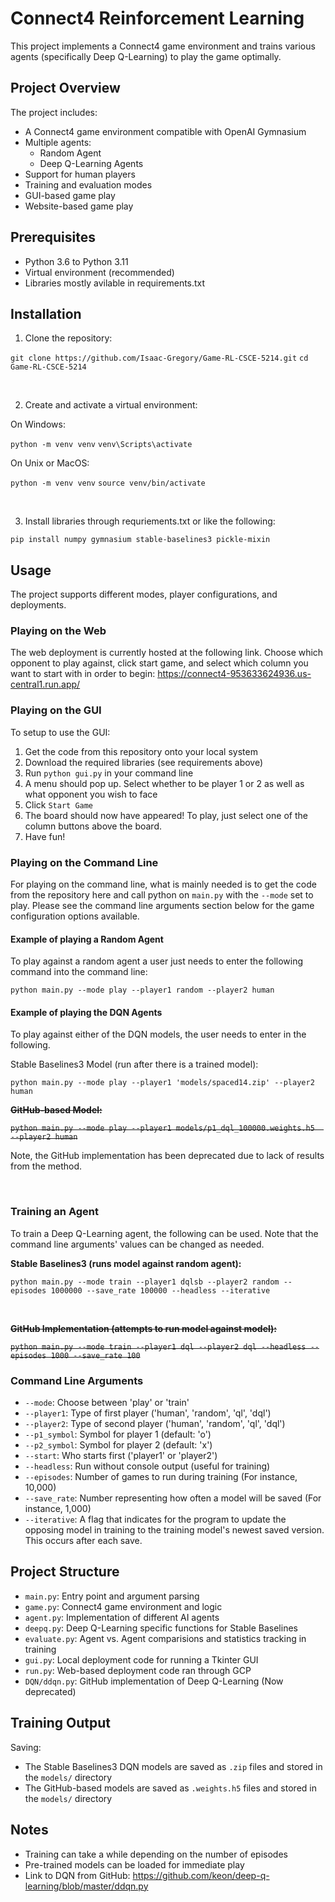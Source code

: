 # Connect4 Reinforcement Learning

This project implements a Connect4 game environment and trains various agents (specifically Deep Q-Learning) to play the game optimally.

## Project Overview

The project includes:
- A Connect4 game environment compatible with OpenAI Gymnasium
- Multiple agents:
  - Random Agent
  - Deep Q-Learning Agents
- Support for human players
- Training and evaluation modes
- GUI-based game play
- Website-based game play

## Prerequisites

- Python 3.6 to Python 3.11
- Virtual environment (recommended)
- Libraries mostly avilable in requirements.txt

## Installation

1. Clone the repository:

`git clone https://github.com/Isaac-Gregory/Game-RL-CSCE-5214.git`
`cd Game-RL-CSCE-5214`

<br /> 

2. Create and activate a virtual environment:

On Windows:

`python -m venv venv`
`venv\Scripts\activate`


On Unix or MacOS:

`python -m venv venv`
`source venv/bin/activate`

<br /> 

3. Install libraries through requriements.txt or like the following:

`pip install numpy gymnasium stable-baselines3 pickle-mixin`


## Usage

The project supports different modes, player configurations, and deployments.

### Playing on the Web

The web deployment is currently hosted at the following link. Choose which opponent to play against, click start game, and select which column you want to start with in order to begin: https://connect4-953633624936.us-central1.run.app/

### Playing on the GUI

To setup to use the GUI:
1. Get the code from this repository onto your local system
2. Download the required libraries (see requirements above)
3. Run `python gui.py` in your command line
4. A menu should pop up. Select whether to be player 1 or 2 as well as what opponent you wish to face
5. Click `Start Game`
6. The board should now have appeared! To play, just select one of the column buttons above the board.
7. Have fun!

### Playing on the Command Line

For playing on the command line, what is mainly needed is to get the code from the repository here and call python on `main.py` with the `--mode` set to play. Please see the command line arguments section below for the game configuration options available.

#### Example of playing a Random Agent
To play against a random agent a user just needs to enter the following command into the command line:

`python main.py --mode play --player1 random --player2 human`

#### Example of playing the DQN Agents
To play against either of the DQN models, the user needs to enter in the following.

Stable Baselines3 Model (run after there is a trained model):

`python main.py --mode play --player1 'models/spaced14.zip' --player2 human`

**~~GitHub-based Model:~~**

~~`python main.py --mode play --player1 models/p1_dql_100000.weights.h5  --player2 human`~~

Note, the GitHub implementation has been deprecated due to lack of results from the method.

<br /> 

### Training an Agent

To train a Deep Q-Learning agent, the following can be used. Note that the command line arguments' values can be changed as needed.

**Stable Baselines3 (runs model against random agent):**

`python main.py --mode train --player1 dqlsb --player2 random --episodes 1000000 --save_rate 100000 --headless --iterative`

<br /> 

**~~GitHub Implementation (attempts to run model against model):~~**

~~`python main.py --mode train --player1 dql --player2 dql --headless --episodes 1000 --save_rate 100`~~

### Command Line Arguments

- `--mode`: Choose between 'play' or 'train'
- `--player1`: Type of first player ('human', 'random', 'ql', 'dql')
- `--player2`: Type of second player ('human', 'random', 'ql', 'dql')
- `--p1_symbol`: Symbol for player 1 (default: 'o')
- `--p2_symbol`: Symbol for player 2 (default: 'x')
- `--start`: Who starts first ('player1' or 'player2')
- `--headless`: Run without console output (useful for training)
- `--episodes`: Number of games to run during training (For instance, 10,000)
- `--save_rate`: Number representing how often a model will be saved (For instance, 1,000)
- `--iterative`: A flag that indicates for the program to update the opposing model in training to the training model's newest saved version. This occurs after each save.

## Project Structure

- `main.py`: Entry point and argument parsing
- `game.py`: Connect4 game environment and logic
- `agent.py`: Implementation of different AI agents
- `deepq.py`: Deep Q-Learning specific functions for Stable Baselines
- `evaluate.py`: Agent vs. Agent comparisions and statistics tracking in training
- `gui.py`: Local deployment code for running a Tkinter GUI
- `run.py`: Web-based deployment code ran through GCP
- `DQN/ddqn.py`: GitHub implementation of Deep Q-Learning (Now deprecated)

## Training Output

Saving:
- The Stable Baselines3 DQN models are saved as `.zip` files and stored in the `models/` directory
- The GitHub-based models are saved as `.weights.h5` files and stored in the `models/` directory

## Notes

- Training can take a while depending on the number of episodes
- Pre-trained models can be loaded for immediate play
- Link to DQN from GitHub: https://github.com/keon/deep-q-learning/blob/master/ddqn.py 
